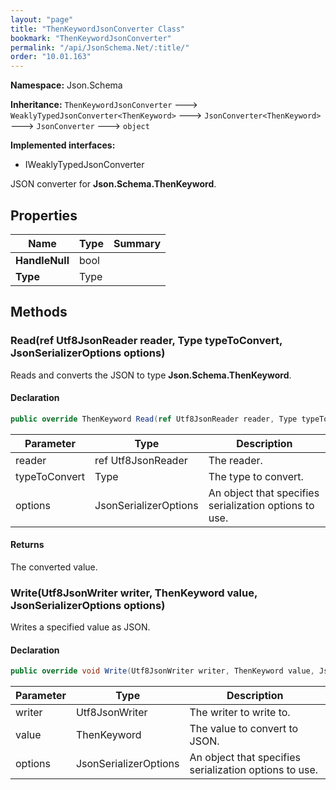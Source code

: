 ```yaml
---
layout: "page"
title: "ThenKeywordJsonConverter Class"
bookmark: "ThenKeywordJsonConverter"
permalink: "/api/JsonSchema.Net/:title/"
order: "10.01.163"
---
```

**Namespace:** Json.Schema

**Inheritance:**
`ThenKeywordJsonConverter`
 🡒 
`WeaklyTypedJsonConverter<ThenKeyword>`
 🡒 
`JsonConverter<ThenKeyword>`
 🡒 
`JsonConverter`
 🡒 
`object`

**Implemented interfaces:**

- IWeaklyTypedJsonConverter

JSON converter for **Json.Schema.ThenKeyword**.

## Properties

| Name | Type | Summary |
|---|---|---|
| **HandleNull** | bool |  |
| **Type** | Type |  |

## Methods

### Read(ref Utf8JsonReader reader, Type typeToConvert, JsonSerializerOptions options)

Reads and converts the JSON to type **Json.Schema.ThenKeyword**.

#### Declaration

```c#
public override ThenKeyword Read(ref Utf8JsonReader reader, Type typeToConvert, JsonSerializerOptions options)
```

| Parameter | Type | Description |
|---|---|---|
| reader | ref Utf8JsonReader | The reader. |
| typeToConvert | Type | The type to convert. |
| options | JsonSerializerOptions | An object that specifies serialization options to use. |


#### Returns

The converted value.

### Write(Utf8JsonWriter writer, ThenKeyword value, JsonSerializerOptions options)

Writes a specified value as JSON.

#### Declaration

```c#
public override void Write(Utf8JsonWriter writer, ThenKeyword value, JsonSerializerOptions options)
```

| Parameter | Type | Description |
|---|---|---|
| writer | Utf8JsonWriter | The writer to write to. |
| value | ThenKeyword | The value to convert to JSON. |
| options | JsonSerializerOptions | An object that specifies serialization options to use. |


